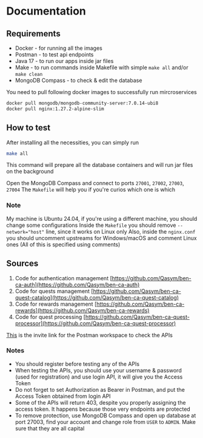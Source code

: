 # Documentation

## Requirements

- Docker - for running all the images
- Postman - to test api endpoints
- Java 17 - to run our apps inside jar files
- Make - to run commands inside Makefile with simple `make all` and/or `make clean`
- MongoDB Compass - to check & edit the database

You need to pull following docker images to successfully run mircroservices
``` bash
docker pull mongodb/mongodb-community-server:7.0.14-ubi8
docker pull nginx:1.27.2-alpine-slim
```


## How to test

After installing all the necessities, you can simply run
``` bash
make all
```

This command will prepare all the database containers and will run jar files on the background

Open the MongoDB Compass and connect to ports `27001`, `27002`, `27003`, `27004`
The `Makefile` will help you if you're curios which one is which

### Note

My machine is Ubuntu 24.04, if you're using a different machine, you should change some configurations
Inside the `Makefile` you should remove `--network="host"` line, since it works on Linux only
Also, inside the `nginx.conf` you should uncomment upstreams for Windows/macOS and comment Linux ones
(All of this is specified using comments)

## Sources

1. Code for authentication management [https://github.com/Qasym/ben-ca-auth](https://github.com/Qasym/ben-ca-auth)
2. Code for quests management [https://github.com/Qasym/ben-ca-quest-catalog](https://github.com/Qasym/ben-ca-quest-catalog)
3. Code for rewards management [https://github.com/Qasym/ben-ca-rewards](https://github.com/Qasym/ben-ca-rewards)
4. Code for quest processing [https://github.com/Qasym/ben-ca-quest-processor](https://github.com/Qasym/ben-ca-quest-processor)

[This](https://ben-coding-test.postman.co/workspace/BEN---Coding-test-Workspace~a9f04117-f90d-4a4e-b862-5b0612c47404/collection/39611273-cc658b59-445e-477b-8b31-f0b92f35b124?action=share&creator=39611273) is the invite link for the Postman workspace to check the APIs

### Notes

- You should register before testing any of the APIs
- When testing the APIs, you should use your username & password (used for registration) and use login API, it will give you the Access Token
- Do not forget to set Authorization as Bearer in Postman, and put the Access Token obtained from login API
- Some of the APIs will return 403, despite you properly assigning the access token. It happens
because those very endpoints are protected 
- To remove protection, use MongoDB Compass and open up database at port 27003, find your account and change role from `USER` to `ADMIN`.
Make sure that they are all capital